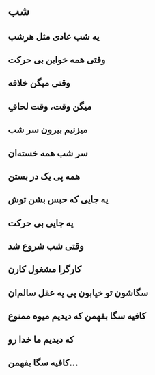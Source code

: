 شب
======
یه شب عادی مثل هرشب
--------------------------------------
وقتی همه خوابن بی حرکت
-----------------------------------------
وقتی میگن خلافه
---------------------------
میگن وقت، وقت لحافِ
------------------------------------
میزنیم بیرون سر شب
----------------------------------
سر شب همه خسته‌ان
---------------------------------
همه پی یک در بستن
------------------------------
یه جایی که حبس بشن توش
-----------------------------------------
یه جایی بی حرکت
----------------------------
وقتی شب شروع شد
--------------------------------
کارگرا مشغول کارن
-------------------------------
سگاشون تو خیابون پی یه عقل سالم‌ان
-----------------------------------------------------------
کافیه سگا بفهمن که دیدیم میوه ممنوع
------------------------------------------------------------
که دیدیم ما خدا رو
----------------------------
کافیه سگا بفهمن...
--------------------------